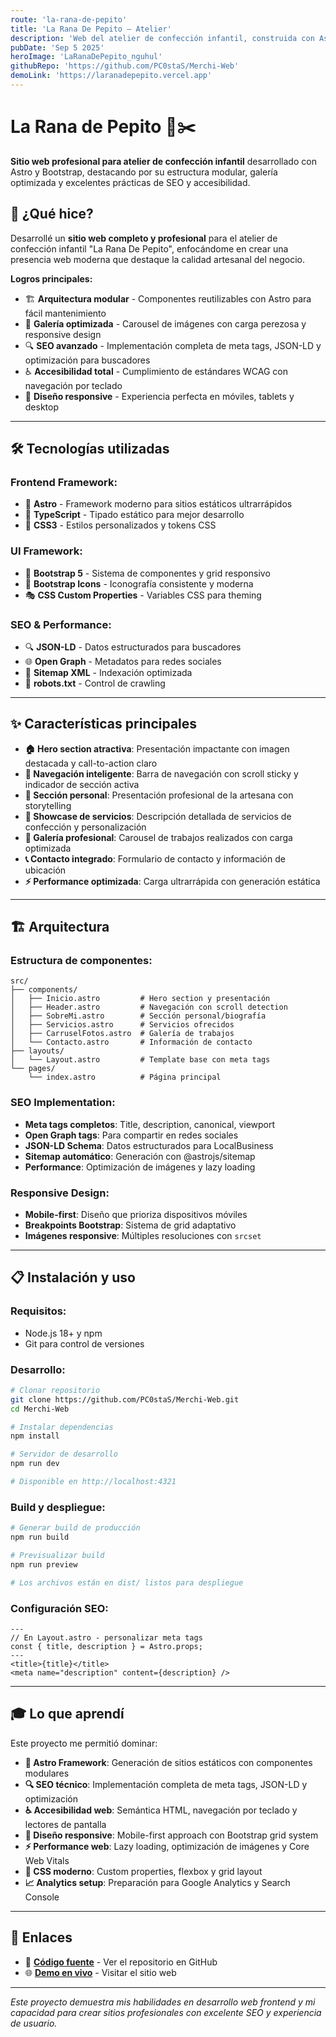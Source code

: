 ```yaml
---
route: 'la-rana-de-pepito'
title: 'La Rana De Pepito — Atelier'
description: 'Web del atelier de confección infantil, construida con Astro y Bootstrap. Incluye galería, servicios, contacto y buenas prácticas SEO/accesibilidad.'
pubDate: 'Sep 5 2025'
heroImage: 'LaRanaDePepito_nguhul'
githubRepo: 'https://github.com/PC0staS/Merchi-Web'
demoLink: 'https://laranadepepito.vercel.app'
---
```

# La Rana de Pepito 👗✂️

**Sitio web profesional para atelier de confección infantil** desarrollado con Astro y Bootstrap, destacando por su estructura modular, galería optimizada y excelentes prácticas de SEO y accesibilidad.

## 🚀 ¿Qué hice?

Desarrollé un **sitio web completo y profesional** para el atelier de confección infantil "La Rana De Pepito", enfocándome en crear una presencia web moderna que destaque la calidad artesanal del negocio.

**Logros principales:**
- 🏗️ **Arquitectura modular** - Componentes reutilizables con Astro para fácil mantenimiento
- 📸 **Galería optimizada** - Carousel de imágenes con carga perezosa y responsive design
- 🔍 **SEO avanzado** - Implementación completa de meta tags, JSON-LD y optimización para buscadores
- ♿ **Accesibilidad total** - Cumplimiento de estándares WCAG con navegación por teclado
- 🎨 **Diseño responsive** - Experiencia perfecta en móviles, tablets y desktop

---

## 🛠️ Tecnologías utilizadas

### Frontend Framework:
- 🚀 **Astro** - Framework moderno para sitios estáticos ultrarrápidos
- 🔷 **TypeScript** - Tipado estático para mejor desarrollo
- 🎨 **CSS3** - Estilos personalizados y tokens CSS

### UI Framework:
- 🥾 **Bootstrap 5** - Sistema de componentes y grid responsivo
- 📱 **Bootstrap Icons** - Iconografía consistente y moderna
- 🎭 **CSS Custom Properties** - Variables CSS para theming

### SEO & Performance:
- 🔍 **JSON-LD** - Datos estructurados para buscadores
- 🌐 **Open Graph** - Metadatos para redes sociales
- 📄 **Sitemap XML** - Indexación optimizada
- 🤖 **robots.txt** - Control de crawling

---

## ✨ Características principales

- **🏠 Hero section atractiva**: Presentación impactante con imagen destacada y call-to-action claro
- **🧭 Navegación inteligente**: Barra de navegación con scroll sticky y indicador de sección activa
- **👤 Sección personal**: Presentación profesional de la artesana con storytelling
- **🧵 Showcase de servicios**: Descripción detallada de servicios de confección y personalización
- **📸 Galería profesional**: Carousel de trabajos realizados con carga optimizada
- **📞 Contacto integrado**: Formulario de contacto y información de ubicación
- **⚡ Performance optimizada**: Carga ultrarrápida con generación estática

---

## 🏗️ Arquitectura

### Estructura de componentes:
```
src/
├── components/
│   ├── Inicio.astro         # Hero section y presentación
│   ├── Header.astro         # Navegación con scroll detection
│   ├── SobreMi.astro        # Sección personal/biografía
│   ├── Servicios.astro      # Servicios ofrecidos
│   ├── CarruselFotos.astro  # Galería de trabajos
│   └── Contacto.astro       # Información de contacto
├── layouts/
│   └── Layout.astro         # Template base con meta tags
└── pages/
    └── index.astro          # Página principal
```

### SEO Implementation:
- **Meta tags completos**: Title, description, canonical, viewport
- **Open Graph tags**: Para compartir en redes sociales
- **JSON-LD Schema**: Datos estructurados para LocalBusiness
- **Sitemap automático**: Generación con @astrojs/sitemap
- **Performance**: Optimización de imágenes y lazy loading

### Responsive Design:
- **Mobile-first**: Diseño que prioriza dispositivos móviles
- **Breakpoints Bootstrap**: Sistema de grid adaptativo
- **Imágenes responsive**: Múltiples resoluciones con `srcset`

---

## 📋 Instalación y uso

### Requisitos:
- Node.js 18+ y npm
- Git para control de versiones

### Desarrollo:
```bash
# Clonar repositorio
git clone https://github.com/PC0staS/Merchi-Web.git
cd Merchi-Web

# Instalar dependencias
npm install

# Servidor de desarrollo
npm run dev

# Disponible en http://localhost:4321
```

### Build y despliegue:
```bash
# Generar build de producción
npm run build

# Previsualizar build
npm run preview

# Los archivos están en dist/ listos para despliegue
```

### Configuración SEO:
```astro
---
// En Layout.astro - personalizar meta tags
const { title, description } = Astro.props;
---
<title>{title}</title>
<meta name="description" content={description} />
```

---

## 🎓 Lo que aprendí

Este proyecto me permitió dominar:
- **🚀 Astro Framework**: Generación de sitios estáticos con componentes modulares
- **🔍 SEO técnico**: Implementación completa de meta tags, JSON-LD y optimización
- **♿ Accesibilidad web**: Semántica HTML, navegación por teclado y lectores de pantalla
- **📱 Diseño responsive**: Mobile-first approach con Bootstrap grid system
- **⚡ Performance web**: Lazy loading, optimización de imágenes y Core Web Vitals
- **🎨 CSS moderno**: Custom properties, flexbox y grid layout
- **📈 Analytics setup**: Preparación para Google Analytics y Search Console

---

## 🔗 Enlaces

- 📂 **[Código fuente](https://github.com/PC0staS/Merchi-Web)** - Ver el repositorio en GitHub
- 🌐 **[Demo en vivo](https://laranadepepito.vercel.app)** - Visitar el sitio web

---

*Este proyecto demuestra mis habilidades en desarrollo web frontend y mi capacidad para crear sitios profesionales con excelente SEO y experiencia de usuario.*


